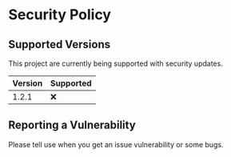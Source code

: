 # Security Policy

## Supported Versions

This project are currently being supported with security updates.

| Version | Supported          |
| ------- | ------------------ |
| 1.2.1   | :x:                |

## Reporting a Vulnerability

Please tell use when you get an issue vulnerability or some bugs.